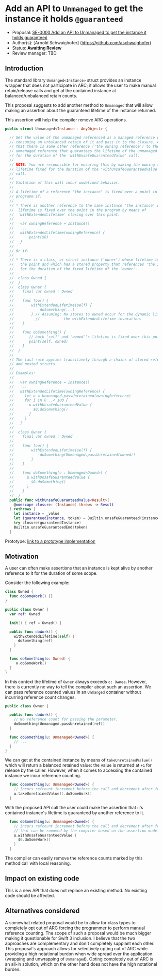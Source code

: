 # Add an API to `Unmanaged` to get the instance it holds `@guaranteed`

* Proposal: [SE-0000 Add an API to Unmanaged to get the instance it holds guaranteed](https://github.com/aschwaighofer/swift-evolution/blob/unmanaged_unsafe_guaranteed_proposal/proposals/0000-unsafe-guaranteed.md)
* Author(s): [Arnold Schwaighofer] (https://github.com/aschwaighofer)
* Status: **Awaiting Review**
* Review manager: TBD

## Introduction

The standard library `Unmanged<Instance>` struct provides an instance wrapper
that does not participate in ARC; it allows the user to make manual
retain/release calls and get at the contained instance at balanced/unbalanced
retain counts.

This proposal suggests to add another method to `Unmanaged` that will allow
making an assertion about the guaranteed lifetime of the instance returned.

This assertion will help the compiler remove ARC operations.

``` swift
public struct Unmanaged<Instance : AnyObject> {

  // Get the value of the unmanaged referenced as a managed reference without
  // consuming an unbalanced retain of it and pass it to the closure. Asserts
  // that there is some other reference ('the owning reference') to the
  // unmanaged reference that guarantees the lifetime of the unmanaged reference
  // for the duration of the 'withUnsafeGuaranteedValue' call.
  //
  // NOTE: You are responsible for ensuring this by making the owning reference's
  // lifetime fixed for the duration of the 'withUnsafeGuaranteedValue'
  // call.
  //
  // Violation of this will incur undefined behavior.
  //
  // A lifetime of a reference 'the instance' is fixed over a point in the
  // programm if:
  //
  // * There is another reference to the same instance 'the instance' whose
  //  lifetime is fixed over the point in the program by means of
  //  'withExtendedLifetime' closing over this point.
  //
  //   var owningReference = Instance()
  //   ...
  //   withExtendedLifetime(owningReference) {
  //       point($0)
  //   }
  //
  // Or if:
  //
  // * There is a class, or struct instance ('owner') whose lifetime is fixed at
  //   the point and which has a stored property that references 'the instance'
  //   for the duration of the fixed lifetime of the 'owner'.
  //
  //  class Owned {
  //  }
  //  class Owner {
  //    final var owned : Owned
  //
  //    func foo() {
  //        withExtendedLifetime(self) {
  //            doSomething(...)
  //        } // Assuming: No stores to owned occur for the dynamic lifetime of
  //          //           the withExtendedLifetime invocation.
  //    }
  //
  //    func doSomething() {
  //       // both 'self' and 'owned''s lifetime is fixed over this point.
  //       point(self, owned)
  //    }
  //  }
  //
  // The last rule applies transitively through a chains of stored references
  // and nested structs.
  //
  // Examples:
  //
  //   var owningReference = Instance()
  //   ...
  //   withExtendedLifetime(owningReference) {
  //     let u = Unmanaged.passUnretained(owningReference)
  //     for i in 0 ..< 100 {
  //       u.withUnsafeGuaranteedValue {
  //         $0.doSomething()
  //       }
  //     }
  //   }
  //
  //  class Owner {
  //    final var owned : Owned
  //
  //    func foo() {
  //        withExtendedLifetime(self) {
  //            doSomething(Unmanaged.passUnretained(owned))
  //        }
  //    }
  //
  //    func doSomething(u : Unmanged<Owned>) {
  //      u.withUnsafeGuaranteedValue {
  //        $0.doSomething()
  //      }
  //    }
  //  }
  public func withUnsafeGuaranteedValue<Result>(
    @noescape closure: (Instance) throws -> Result
  ) rethrows {
    let instance = _value
    let (guaranteedInstance, token) = Builtin.unsafeGuaranteed(instance)
    try closure(guaranteedInstance)
    Builtin.unsafeGuaranteedEnd(token)
  }
 ```

Prototype: [link to a prototype implementation](https://github.com/aschwaighofer/swift/tree/unsafe_guaranteed_prototype)

## Motivation

A user can often make assertions that an instance is kept alive by another
reference to it for the duration of some scope.

Consider the following example:

```swift
class Owned {
  func doSomeWork() {}
}

public class Owner {
  var ref: Owned

  init() { ref = Owned() }

  public func doWork() {
    withExtendedLifetime(self) {
      doSomething(ref)
    }
  }

  func doSomething(o: Owned) {
     o.doSomeWork()
  }
}
```

In this context the lifetime of `Owner` always exceeds `o: Ownee`. However,
there is currently no way to tell the compiler about such an assertion.  We can
pass reference counted values in an `Unmanged` container without incurring
reference count changes.

```swift
public class Owner {

  public func doWork() {
    // No reference count for passing the parameter.
    doSomething(Unmanaged.passUnretained(ref))
  }

  func doSomething(u: Unmanaged<Owned>) {
    // ...
  }
}
```

We can get at the contained instance by means of ``takeUnretainedValue()`` which
will return a balanced retained value: the value is returned at `+1` for release
by the caller. However, when it comes to accessing the contained instance we
incur reference counting.

```swift
  func doSomething(u: Unmanaged<Owned>) {
    // Incurs refcount increment before the call and decrement after for self.
    u.takeUnretainedValue().doSomeWork()
  }
```

With the proposed API call the user could make the assertion that `u`'s
contained instance's lifetime is guaranteed by another reference to it.

```swift
  func doSomething(u: Unmanaged<Owned>) {
    // Incurs refcount increment before the call and decrement after for self
    // that can be removed by the compiler based on the assertion made.
    u.withUnsafeGuaranteedValue {
      $0.doSomeWork()
    }
  }
```

The compiler can easily remove the reference counts marked by this method call
with local reasoning.

## Impact on existing code

This is a new API that does not replace an existing method. No existing code
should be affected.

## Alternatives considered

A somewhat related proposal would be to allow for class types to completely opt
out of ARC forcing the programmer to perform manual reference counting. The
scope of such a proposal would be much bigger making it questionable for Swift 3
inclusion. I believe that the two approaches are complementary and don't
completely supplant each other. This proposal's approach allows for selectively
opting out of ARC while providing a high notational burdon when wide spread over
the application (wrapping and unwrapping of `Unmanaged`). Opting completely out
of ARC is an all-in solution, which on the other hand does not have the high
notational burden.
